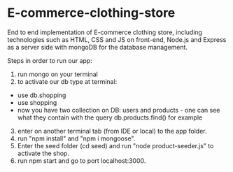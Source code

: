 # E-commerce-clothing-store
End to end implementation of E-commerce clothing store, including technologies such as HTML, CSS and JS on front-end, Node.js and Express as a server side with mongoDB for the database management.

Steps in order to run our app:
1. run mongo on your terminal
2. to activate our db type at terminal:
  * use db.shopping
  * use shopping
  * now you have two collection on DB: users and products - one can see what they contain with the query db.products.find() for example
3. enter on another terminal tab (from IDE or local) to the app folder.
4. run "npm install" and "npm i mongoose".
5. Enter the seed folder (cd seed) and run "node product-seeder.js" to activate the shop.
6. run npm start and go to port localhost:3000.
